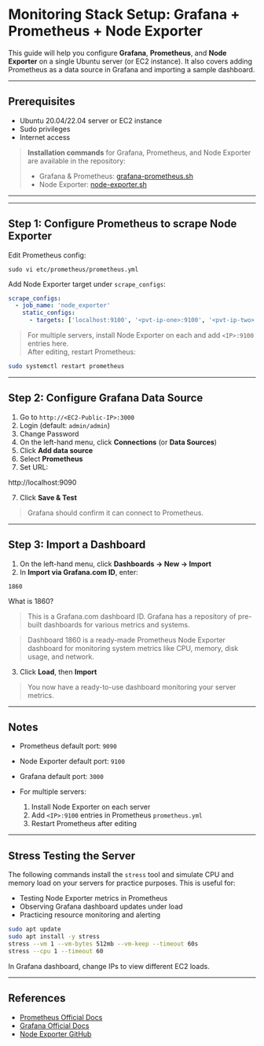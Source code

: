 # Monitoring Stack Setup: Grafana + Prometheus + Node Exporter

This guide will help you configure **Grafana**, **Prometheus**, and **Node Exporter** on a single Ubuntu server (or EC2 instance). It also covers adding Prometheus as a data source in Grafana and importing a sample dashboard.

---

## Prerequisites

- Ubuntu 20.04/22.04 server or EC2 instance
- Sudo privileges
- Internet access

> **Installation commands** for Grafana, Prometheus, and Node Exporter are available in the repository:  
> - Grafana & Prometheus: [grafana-prometheus.sh](https://github.com/gou8m/Installations/blob/main/Grafana-Prometheus/grafana-prometheus.sh)  
> - Node Exporter: [node-exporter.sh](https://github.com/gou8m/Installations/blob/main/Grafana-Prometheus/node-exporter.sh)

---

---

## Step 1: Configure Prometheus to scrape Node Exporter

Edit Prometheus config:

```
sudo vi etc/prometheus/prometheus.yml
```


Add Node Exporter target under `scrape_configs`:

```yml
scrape_configs:
  - job_name: 'node_exporter'
    static_configs:
      - targets: ['localhost:9100', '<pvt-ip-one>:9100', '<pvt-ip-two>:9100']
```


> For multiple servers, install Node Exporter on each and add `<IP>:9100` entries here.  
> After editing, restart Prometheus:

```bash
sudo systemctl restart prometheus
```

---

## Step 2: Configure Grafana Data Source

1. Go to `http://<EC2-Public-IP>:3000`  
2. Login (default: `admin/admin`)
3. Change Password
4. On the left-hand menu, click **Connections** (or **Data Sources**)  
5. Click **Add data source**  
6. Select **Prometheus**  
7. Set URL:

http://localhost:9090

7. Click **Save & Test**  
> Grafana should confirm it can connect to Prometheus.

---

## Step 3: Import a Dashboard

1. On the left-hand menu, click **Dashboards → New → Import**  
2. In **Import via Grafana.com ID**, enter:

```1860```

What is 1860?

> This is a Grafana.com dashboard ID. Grafana has a repository of pre-built dashboards for various metrics and systems.

> Dashboard 1860 is a ready-made Prometheus Node Exporter dashboard for monitoring system metrics like CPU, memory, disk usage, and network.


3. Click **Load**, then **Import**  

> You now have a ready-to-use dashboard monitoring your server metrics.

---

## Notes

- Prometheus default port: `9090`  
- Node Exporter default port: `9100`  
- Grafana default port: `3000`  

- For multiple servers:
  1. Install Node Exporter on each server
  2. Add `<IP>:9100` entries in Prometheus `prometheus.yml`
  3. Restart Prometheus after editing

---
## Stress Testing the Server

The following commands install the `stress` tool and simulate CPU and memory load on your servers for practice purposes. This is useful for:

- Testing Node Exporter metrics in Prometheus
- Observing Grafana dashboard updates under load
- Practicing resource monitoring and alerting

```bash
sudo apt update
sudo apt install -y stress
stress --vm 1 --vm-bytes 512mb --vm-keep --timeout 60s
stress --cpu 1 --timeout 60
```

In Grafana dashboard, change IPs to view different EC2 loads.

---

## References

- [Prometheus Official Docs](https://prometheus.io/docs/introduction/overview/)  
- [Grafana Official Docs](https://grafana.com/docs/grafana/latest/)  
- [Node Exporter GitHub](https://github.com/prometheus/node_exporter)
